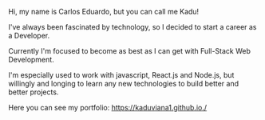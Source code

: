 Hi, my name is Carlos Eduardo, but you can call me Kadu!

I've always been fascinated by technology, so I decided to start a career as a Developer.

Currently I'm focused to become as best as I can get with Full-Stack Web Development.

I'm especially used to work with javascript, React.js and Node.js, but willingly and longing to learn any new technologies to build better and better projects.

Here you can see my portfolio: https://kaduviana1.github.io./
